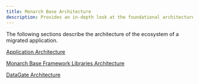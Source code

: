 ```yaml
---
title: Monarch Base Architecture
description: Provides an in-depth look at the foundational architecture of Monarch, including its design principles and key components.
---
```


The following sections describe the architecture of the ecosystem of a migrated application.

[Application Architecture](application-architecture.html)

[Monarch Base Framework Libraries Architecture](asna-qsys.html)

[DataGate Architecture](../database/database-overview.html)

